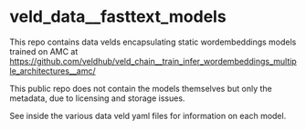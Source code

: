 # veld_data__fasttext_models

This repo contains data velds encapsulating static wordembeddings models trained on AMC at 
https://github.com/veldhub/veld_chain__train_infer_wordembeddings_multiple_architectures__amc/

This public repo does not contain the models themselves but only the metadata, due to licensing and
storage issues.

See inside the various data veld yaml files for information on each model.

